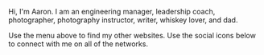 Hi, I'm Aaron. I am an engineering manager, leadership coach, photographer,
photography instructor, writer, whiskey lover, and dad.

Use the menu above to find my other websites. Use the social icons below to
connect with me on all of the networks.
